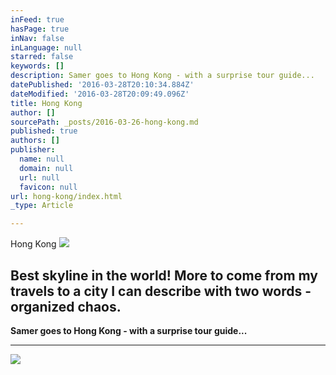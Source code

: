 ```yaml
---
inFeed: true
hasPage: true
inNav: false
inLanguage: null
starred: false
keywords: []
description: Samer goes to Hong Kong - with a surprise tour guide...
datePublished: '2016-03-28T20:10:34.884Z'
dateModified: '2016-03-28T20:09:49.096Z'
title: Hong Kong
author: []
sourcePath: _posts/2016-03-26-hong-kong.md
published: true
authors: []
publisher:
  name: null
  domain: null
  url: null
  favicon: null
url: hong-kong/index.html
_type: Article

---
```

Hong Kong
![](https://the-grid-user-content.s3-us-west-2.amazonaws.com/d6e6b889-0a0f-4937-a213-9765d159cc67.jpg)

## Best skyline in the world! More to come from my travels to a city I can describe with two words - organized chaos.

**Samer goes to Hong Kong - with a surprise tour guide...**

****
![](https://the-grid-user-content.s3-us-west-2.amazonaws.com/94afbf0d-c8dc-49c4-85f5-3b8633f56b01.jpg)